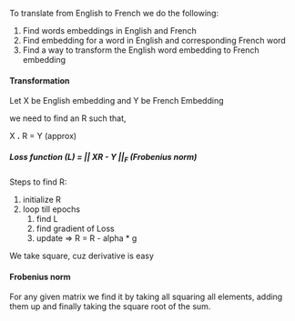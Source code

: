 To translate from English to French we do the following:
1. Find words embeddings in English and French
2. Find embedding for a word in English and corresponding French word
3. Find a way to transform the English word embedding to French embedding

#### Transformation

Let X be English embedding and Y be French Embedding

we need to find an R such that,

X **.** R = Y (approx)
##### Loss function (L) = || XR - Y ||<sub>F</sub> (Frobenius norm)
Steps to find R:
1. initialize R
2. loop till epochs
	1. find L
	2. find gradient of Loss
	3. update => R = R - alpha * g

We take square, cuz derivative is easy
#### Frobenius norm
For any given matrix we find it by taking all squaring all elements, adding them up and finally taking the square root of the sum.



